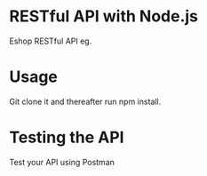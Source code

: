 # RESTful API with Node.js
Eshop RESTful API eg.

# Usage
Git clone it and thereafter run npm install.

# Testing the API
Test your API using Postman
